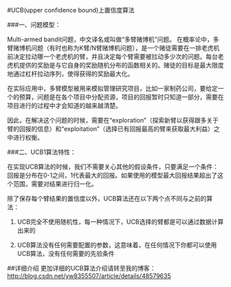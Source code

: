 #UCB(upper confidence bound)上置信度算法

###一、问题模型：

Multi-armed bandit问题，中文译名或叫做“多臂赌博机”问题。
在概率论中，多臂赌博机问题（有时也称为K臂/N臂赌博机问题），是一个赌徒需要在一排老虎机前决定拉动哪一个老虎机的臂，并且决定每个臂需要被拉动多少次的问题。每台老虎机提供的奖励是与它自身的奖励随机分布的函数相关的。赌徒的目标是最大限度地通过杠杆拉动序列，使得获得的奖励最大化。

在实际应用中，多臂模型被用来模拟管理研究项目，比如一家制药公司，要给定一个的预算，问题是在各个项目中分配资源，项目的回报暂时只知道一部分，需要在项目进行的过程中才会知道的越来越清楚。

因此，在解决这个问题的时候，需要在“exploration”（探索新臂以获得跟多关于臂的回报的信息）和“exploitation”（选择已有回报最高的臂来获取最大利益）之中进行权衡。

###二、UCB1算法特性：

在实现UCB算法的时候，我们不需要关心其他的假设条件，只要满足一个条件：回报是分布在0-1之间，1代表最大的回报。如果使用的模型最大回报结果超出了这个范围，需要对结果进行归一化。

除了保存每个臂结果的置信度以外，UCB算法还在以下两个点不同与之前的算法：

1. UCB完全不使用随机性，每一种情况下，UCB选择的臂都是可以通过数据计算出来的

2. UCB算法没有任何需要配置的参数，这意味着，在任何情况下你都可以使用UCB算法，没有任何需要的先验条件



##详细介绍
更加详细的UCB算法介绍请转至我的博客：   
http://blog.csdn.net/yw8355507/article/details/48579635